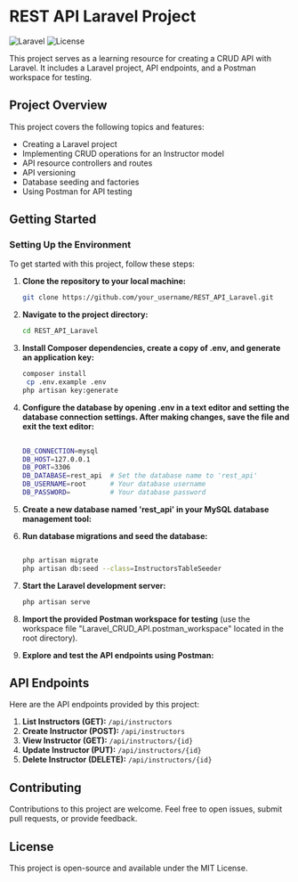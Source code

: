 # REST API Laravel Project

![Laravel](https://img.shields.io/badge/Laravel-8.x-red)
![License](https://img.shields.io/github/license/alaeddineth/REST_API_Laravel)

This project serves as a learning resource for creating a CRUD API with Laravel. It includes a Laravel project, API endpoints, and a Postman workspace for testing.

## Project Overview

This project covers the following topics and features:

- Creating a Laravel project
- Implementing CRUD operations for an Instructor model
- API resource controllers and routes
- API versioning
- Database seeding and factories
- Using Postman for API testing

## Getting Started

### Setting Up the Environment

To get started with this project, follow these steps:

1. **Clone the repository to your local machine:**

   ```bash
   git clone https://github.com/your_username/REST_API_Laravel.git


2. **Navigate to the project directory:**
   ```bash
   cd REST_API_Laravel

3. **Install Composer dependencies, create a copy of .env, and generate an application key:**
    ```bash
    composer install
     cp .env.example .env
    php artisan key:generate
5. **Configure the database by opening .env in a text editor and setting the database connection settings. After making changes, save the file and exit the text editor:**
     ```bash
            
    DB_CONNECTION=mysql
    DB_HOST=127.0.0.1
    DB_PORT=3306
    DB_DATABASE=rest_api  # Set the database name to 'rest_api'
    DB_USERNAME=root      # Your database username
    DB_PASSWORD=          # Your database password


6. **Create a new database named 'rest_api' in your MySQL database management tool:**


7. **Run database migrations and seed the database:**
     ```bash

     php artisan migrate
     php artisan db:seed --class=InstructorsTableSeeder

8. **Start the Laravel development server:**

     ```bash
    php artisan serve


9. **Import the provided Postman workspace for testing**
    (use the workspace file "Laravel_CRUD_API.postman_workspace" located in the root directory).

10. **Explore and test the API endpoints using Postman:**

## API Endpoints

Here are the API endpoints provided by this project:

1. **List Instructors (GET):** `/api/instructors`
2. **Create Instructor (POST):** `/api/instructors`
3. **View Instructor (GET):** `/api/instructors/{id}`
4. **Update Instructor (PUT):** `/api/instructors/{id}`
5. **Delete Instructor (DELETE):** `/api/instructors/{id}`

## Contributing
 Contributions to this project are welcome. Feel free to open issues, submit pull requests, or provide feedback.

## License
This project is open-source and available under the MIT License.


